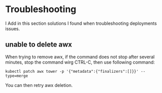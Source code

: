 # Troubleshooting

I Add in this section solutions I found when troubleshooting deployments issues.

## unable to delete awx
When trying to remove awx, if the command does not stop after several minutes, stop the command wirg CTRL-C, then use following command:

```
kubectl patch awx tower -p '{"metadata":{"finalizers":[]}}' --type=merge
```

You can then retry awx deletion.
